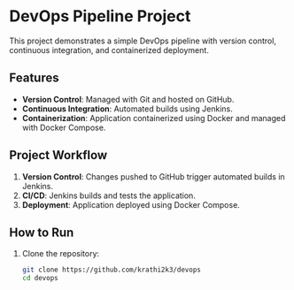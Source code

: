 # DevOps Pipeline Project

This project demonstrates a simple DevOps pipeline with version control, continuous integration, and containerized deployment.

## Features
- **Version Control**: Managed with Git and hosted on GitHub.
- **Continuous Integration**: Automated builds using Jenkins.
- **Containerization**: Application containerized using Docker and managed with Docker Compose.

## Project Workflow
1. **Version Control**: Changes pushed to GitHub trigger automated builds in Jenkins.
2. **CI/CD**: Jenkins builds and tests the application.
3. **Deployment**: Application deployed using Docker Compose.

## How to Run
1. Clone the repository:
   ```bash
   git clone https://github.com/krathi2k3/devops
   cd devops
